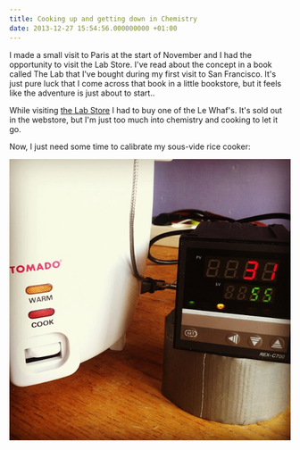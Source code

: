 ```yaml
---
title: Cooking up and getting down in Chemistry
date: 2013-12-27 15:54:56.000000000 +01:00
---
```

I made a small visit to Paris at the start of November and I had the opportunity to visit the Lab Store. I've read about the concept in a book called The Lab that I've bought during my first visit to San Francisco. It's just pure luck that I come across that book in a little bookstore, but it feels like the adventure is just about to start..

While visiting [the Lab Store](http://labstore-paris.com) I had to buy one of the Le Whaf's. It's sold out in the webstore, but I'm just too much into chemistry and cooking to let it go.

Now, I just need some time to calibrate my sous-vide rice cooker:

[![a740e11c0a6711e39bac22000a9f13d0_7](/img/a740e11c0a6711e39bac22000a9f13d0_7.jpg)](http://www.jplattel.nl/img/a740e11c0a6711e39bac22000a9f13d0_7.jpg)
